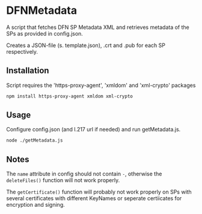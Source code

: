 # DFNMetadata
A script that fetches DFN SP Metadata XML and retrieves metadata of the SPs as provided in config.json. 

Creates a JSON-file (s. template.json), .crt and .pub for each SP respectively.

## Installation
Script requires the 'https-proxy-agent', 'xmldom' and 'xml-crypto' packages
```bash
npm install https-proxy-agent xmldom xml-crypto
```
## Usage
Configure config.json (and l.217 url if needed) and run getMetadata.js.
```bash
node ./getMetadata.js
```

## Notes
The `name` attribute in config should not contain `-`, otherwise the `deleteFiles()` function will not work properly.

The `getCertificate()` function will probably not work properly on SPs with several certificates with different KeyNames or seperate certiicates for encryption and signing.
